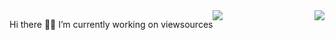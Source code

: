 <div>
  <div>
    <p style="float:left;">Hi there 👋</p>
    <p style="float:left;">🔭 I’m currently working on viewsources </p>
    <img src="https://github-readme-stats.vercel.app/api?username=Yohann0617&count_private=true&show_icons=true" style="float:left;" />
    <img src="https://github-readme-stats.vercel.app/api/top-langs/?username=Yohann0617" style="float:right;" />
  </div>
</div>

<!--
**Yohann0617/Yohann0617** is a ✨ _special_ ✨ repository because its `README.md` (this file) appears on your GitHub profile.

Here are some ideas to get you started:

- 🔭 I’m currently working on ...
- 🌱 I’m currently learning ...
- 👯 I’m looking to collaborate on ...
- 🤔 I’m looking for help with ...
- 💬 Ask me about ...
- 📫 How to reach me: ...
- 😄 Pronouns: ...
- ⚡ Fun fact: ...
-->
